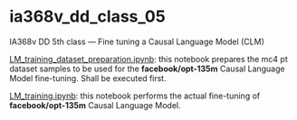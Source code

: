 # ia368v_dd_class_05
IA368v DD 5th class ― Fine tuning a Causal Language Model (CLM)

[LM_training_dataset_preparation.ipynb](LM_training_dataset_preparation.ipynb): this notebook prepares the mc4 pt dataset samples to be used for the **facebook/opt-135m** Causal Language Model fine-tuning. Shall be executed first.

[LM_training.ipynb](LM_training.ipynb): this notebook performs the actual fine-tuning of **facebook/opt-135m** Causal Language Model.
